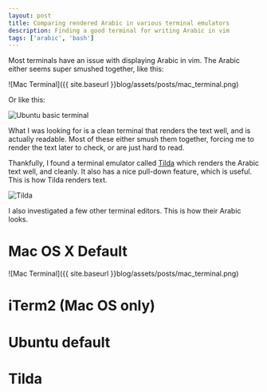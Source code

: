 ```yaml
---
layout: post
title: Comparing rendered Arabic in various terminal emulators
description: Finding a good terminal for writing Arabic in vim
tags: ['arabic', 'bash']
---
```


Most terminals have an issue with displaying Arabic in vim. The Arabic either seems super smushed together, like this:

![Mac Terminal]({{ site.baseurl }}blog/assets/posts/mac_terminal.png)

Or like this:

![Ubuntu basic terminal]()

What I was looking for is a clean terminal that renders the text well, and is actually readable. Most of these either smush them together, forcing me to render the text later to check, or are just hard to read.

Thankfully, I found a terminal emulator called [Tilda](https://github.com/tilda/tilda) which renders the Arabic text well, and cleanly. It also has a nice pull-down feature, which is useful. This is how Tilda renders text.

![Tilda]()

I also investigated a few other terminal editors. This is how their Arabic looks.

# Mac OS X Default

![Mac Terminal]({{ site.baseurl }}blog/assets/posts/mac_terminal.png)

# iTerm2 (Mac OS only)

# Ubuntu default

# Tilda

